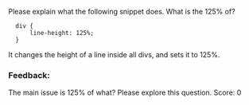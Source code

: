 Please explain what the following snippet does.  What is the 125% of?

```
  div {
      line-height: 125%;
  }
```

It changes the height of a line inside all divs, and sets it to 125%.

### Feedback:
The main issue is 125% of what?  Please explore this question.
Score: 0